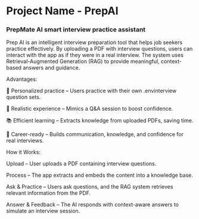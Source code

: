 # Project Name - PrepAI 
### PrepMate AI smart interview practice assistant
Prep AI is an intelligent interview preparation tool that helps job seekers practice effectively. By uploading a PDF with interview questions, users can interact with the app as if they were in a real interview. The system uses Retrieval-Augmented Generation (RAG) to provide meaningful, context-based answers and guidance.

Advantages:

🎯 Personalized practice – Users practice with their own .envinterview question sets.

🧠 Realistic experience – Mimics a Q&A session to boost confidence.

📚 Efficient learning – Extracts knowledge from uploaded PDFs, saving time.

🚀 Career-ready – Builds communication, knowledge, and confidence for real interviews.

How it Works:

Upload – User uploads a PDF containing interview questions.

Process – The app extracts and embeds the content into a knowledge base.

Ask & Practice – Users ask questions, and the RAG system retrieves relevant information from the PDF.


Answer & Feedback – The AI responds with context-aware answers to simulate an interview session.

